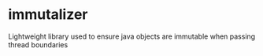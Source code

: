 immutalizer
===========

Lightweight library used to ensure java objects are immutable when passing thread boundaries
